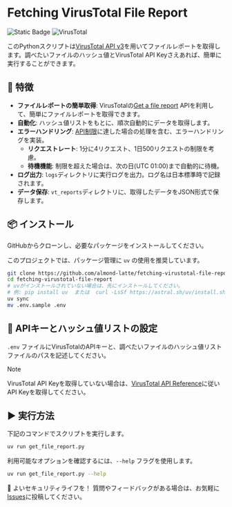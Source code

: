 # Fetching VirusTotal File Report

![Static Badge](https://img.shields.io/badge/Python-3.10%20%7C%203.11%20%7C%203.12-blue) ![VirusTotal](https://img.shields.io/badge/VirusTotal-API%20v3-orange)

このPythonスクリプトは[VirusTotal API v3](https://www.virustotal.com/gui/home/upload)を用いてファイルレポートを取得します。調べたいファイルのハッシュ値とVirusTotal API Keyさえあれば、簡単に実行することができます。

## 🚀 特徴
- **ファイルレポートの簡単取得**: VirusTotalの[Get a file report](https://docs.virustotal.com/reference/file-info) APIを利用して、簡単にファイルレポートを取得できます。
- **自動化**: ハッシュ値リストをもとに、順次自動的にデータを取得します。
- **エラーハンドリング**: [API制限](https://docs.virustotal.com/reference/public-vs-premium-api)に達した場合の処理を含む、エラーハンドリングを実装。
  - **リクエストレート**: 1分に4リクエスト、1日500リクエストの制限を考慮。
  - **待機機能**: 制限を超えた場合は、次の日(UTC 01:00)まで自動的に待機。
- **ログ出力**: `logs`ディレクトリに実行ログを出力。ログ名は日本標準時で記録されます。
- **データ保存**: `vt_reports`ディレクトリに、取得したデータをJSON形式で保存します。

## 📦 インストール

GitHubからクローンし、必要なパッケージをインストールしてください。

このプロジェクトでは、パッケージ管理に `uv` の使用を推奨しています。

```sh
git clone https://github.com/almond-latte/fetching-virustotal-file-report.git
cd fetching-virustotal-file-report
# uvがインストールされていない場合は、先にインストールしてください。
# 例: pip install uv  または  curl -LsSf https://astral.sh/uv/install.sh | sh
uv sync
mv .env.sample .env
```
## 🔑 APIキーとハッシュ値リストの設定
`.env` ファイルにVirusTotalのAPIキーと、調べたいファイルのハッシュ値リストファイルのパスを記述してください。

> [!NOTE]
>  VirusTotal API Keyを取得していない場合は、[VirusTotal API Reference](https://docs.virustotal.com/reference/overview)に従いAPI Keyを取得してください。

## ▶ 実行方法
下記のコマンドでスクリプトを実行します。

```sh
uv run get_file_report.py
```

利用可能なオプションを確認するには、`--help` フラグを使用します。
```sh
uv run get_file_report.py --help
```

🙏 よいセキュリティライフを！
質問やフィードバックがある場合は、お気軽に[Issues](https://github.com/almond-latte/fetching-virustotal-file-report/issues)に投稿してください。
